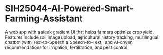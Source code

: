 # SIH25044-AI-Powered-Smart-Farming-Assistant
A web app with a sleek gradient UI that helps farmers optimize crop yield. Features include soil image upload, agricultural history tracking, multilingual chatbot (with Text-to-Speech &amp; Speech-to-Text), and AI-driven recommendations for irrigation, fertilization, and pest control.

